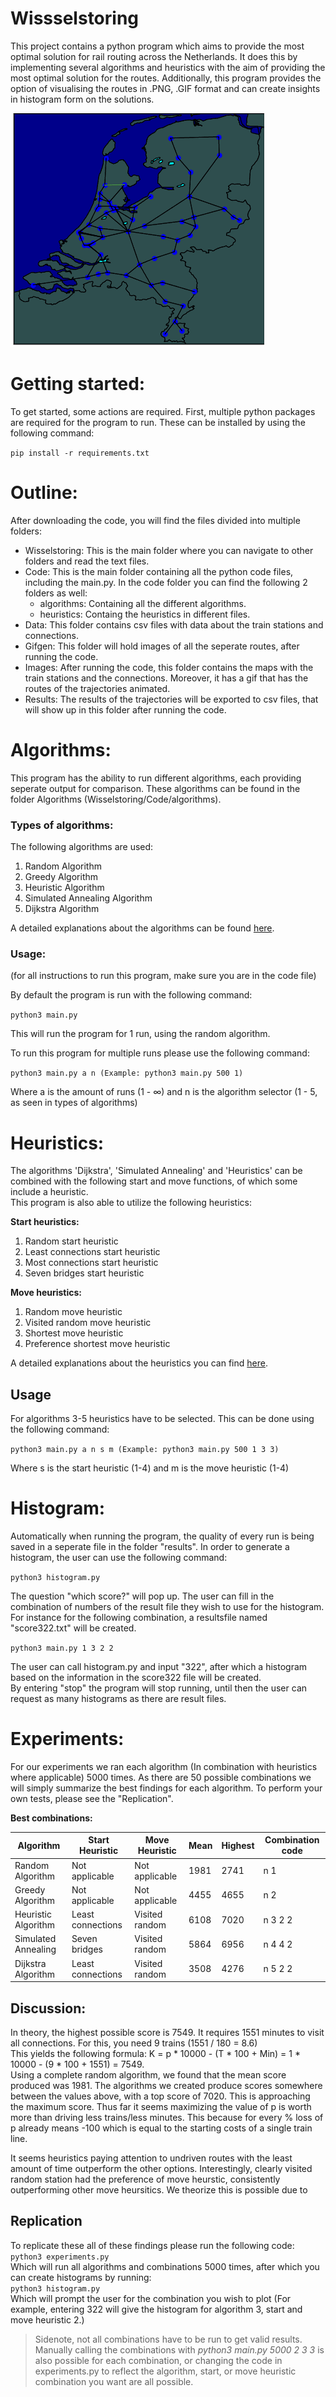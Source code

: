 # Wissselstoring
This project contains a python program which aims to provide the most optimal solution for rail routing across the Netherlands.
It does this by implementing several algorithms and heuristics with the aim of providing the most optimal solution for the routes.
Additionally, this program provides the option of visualising the routes in .PNG, .GIF format and can create insights in histogram form on the solutions.

![RailNL Gif](images/examplegif.gif)

# Getting started:
To get started, some actions are required. First, multiple python packages are required for the program to run. These can be installed by using the following command:

```pip install -r requirements.txt```

# Outline:
After downloading the code, you will find the files divided into multiple folders:
* Wisselstoring: This is the main folder where you can navigate to other folders and read the text files.
* Code: This is the main folder containing all the python code files, including the main.py. In the code folder you can find the following 2 folders as well:
    * algorithms: Containing all the different algorithms.
    * heuristics: Containg the heuristics in different files.
* Data: This folder contains csv files with data about the train stations and connections.
* Gifgen: This folder will hold images of all the seperate routes, after running the code.
* Images: After running the code, this folder contains the maps with the train stations and the connections. Moreover, it has a gif that has the routes of the trajectories animated.
* Results: The results of the trajectories will be exported to csv files, that will show up in this folder after running the code.

# Algorithms:
This program has the ability to run  different algorithms, each providing  seperate output for comparison.
These algorithms can be found in the folder Algorithms (Wisselstoring/Code/algorithms).

### Types of algorithms:
The following algorithms are used:
1. Random Algorithm
2. Greedy Algorithm
3. Heuristic Algorithm
4. Simulated Annealing Algorithm
5. Dijkstra Algorithm

A detailed explanations about the algorithms can be found [here](/code/algorithms/README.md).

### Usage:
(for all instructions to run this program, make sure you are in the code file)

By default the program is run with the following command:

```python3 main.py```

This will run the program for 1 run, using the random algorithm.

To run this program for multiple runs please use the following command:

```python3 main.py a n (Example: python3 main.py 500 1)```

Where a is the amount of runs (1 - ∞) and n is the algorithm selector (1 - 5, as seen in types of algorithms)

# Heuristics:
The algorithms 'Dijkstra', 'Simulated Annealing' and 'Heuristics' can be combined with the following start and move functions, of which some include a heuristic.  
This program is also able to utilize the following heuristics:

**Start heuristics:**
1. Random start heuristic
2. Least connections start heuristic
3. Most connections start heuristic
4. Seven bridges start heuristic

**Move heuristics:**
1. Random move heuristic
2. Visited random move heuristic
3. Shortest move heuristic
4. Preference shortest move heuristic

A detailed explanations about the heuristics you can find [here](/code/heuristics/README.md).

## Usage

For  algorithms 3-5 heuristics have to be selected. This can be done using the following command:

``` python3 main.py a n s m (Example: python3 main.py 500 1 3 3) ```

Where s is the start heuristic (1-4) and m is the move heuristic (1-4)

# Histogram:
Automatically when running the program, the quality of every run is being saved in a seperate file in the folder "results". In order to generate a histogram, the user can use the following command:

```python3 histogram.py```

The question "which score?" will pop up. The user can fill in the combination of numbers of the result file they wish to use for the histogram.  
For instance for the following combination, a resultsfile named "score322.txt" will be created.

``` python3 main.py 1 3 2 2 ```

The user can call  histogram.py and input "322", after which a histogram based on the information in the score322 file will be created.  
By entering "stop" the program will stop running, until then the user can request as many histograms as there are result files.

<!-- ![Example Histogram](images/examplehisto1.png) -->

# Experiments:
For our experiments we ran each algorithm (In combination with heuristics where applicable) 5000 times. As there are 50 possible combinations we will simply summarize the best findings for each algorithm. To perform your own tests, please see the "Replication".

**Best combinations:**

| Algorithm  | Start Heuristic | Move Heuristic | Mean  | Highest  | Combination code |
| ---------- | --------------- | -------------- | ----- | -------- | ---------------- |
| Random Algorithm | Not applicable | Not applicable | 1981 | 2741 | n 1 |
| Greedy Algorithm | Not applicable | Not applicable | 4455 | 4655 | n 2 |
| Heuristic Algorithm | Least connections | Visited random | 6108 | 7020 | n 3 2 2 |
| Simulated Annealing | Seven bridges | Visited random | 5864 | 6956 | n 4 4 2 |
| Dijkstra Algorithm | Least connections | Visited random |3508 | 4276 | n 5 2 2 |

## Discussion:

In theory, the highest possible score is 7549. It requires 1551 minutes to visit all connections. For this, you need 9 trains (1551 / 180 = 8.6)  
This yields the following formula: K = p * 10000 - (T * 100 + Min) =  1 * 10000 - (9 * 100 + 1551) = 7549.  
Using a complete random algorithm, we found that the mean score produced was 1981. The algorithms we created produce scores somewhere between the values above, with a top score of 7020. This is approaching the maximum score. Thus far it seems maximizing the value of p is worth more than driving less trains/less minutes. This because for every % loss of p already means -100 which is equal to the starting costs of a single train line.

It seems heuristics paying attention to undriven routes with the least amount of time outperform the other options. Interestingly, clearly visited random station had the preference of move heurstic, consistently outperforming other move heursitics. We theorize this is possible due to 

## Replication

To replicate these all of these findings please run the following code:  
``` python3 experiments.py ```  
Which will run all algorithms and combinations 5000 times, after which you can create histograms by running:  
``` python3 histogram.py ```  
Which will prompt the user for the combination you wish to plot (For example, entering 322 will give the histogram for algorithm 3, start and move heuristic 2.)

>Sidenote, not all combinations have to be run to get valid results. Manually calling the combinations with *python3 main.py 5000 2 3 3* is also possible for each combination, or changing the code in experiments.py to reflect the algorithm, start, or move heuristic combination you want are all possible.
<!-- Fix merge -->